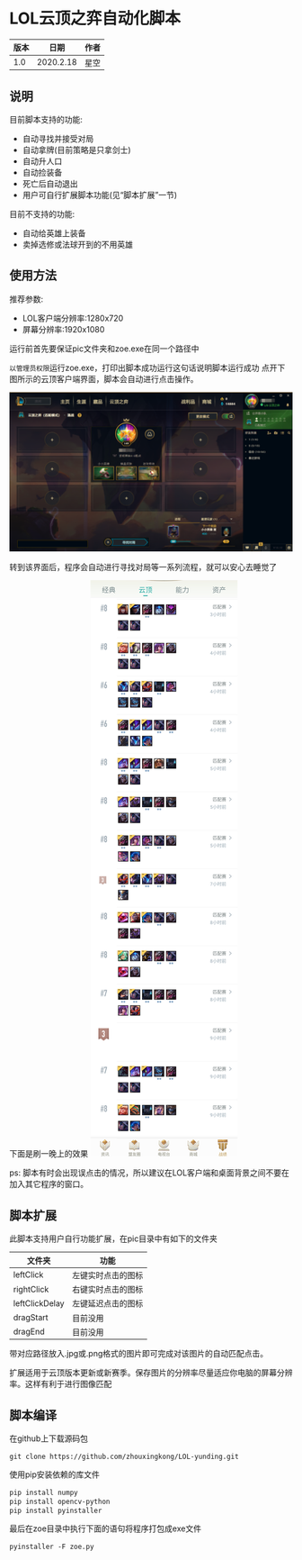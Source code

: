 # LOL云顶之弈自动化脚本

版本|日期|作者
--|---|--
1.0|2020.2.18|星空

## 说明

目前脚本支持的功能:
+ 自动寻找并接受对局
+ 自动拿牌(目前策略是只拿剑士)
+ 自动升人口
+ 自动捡装备
+ 死亡后自动退出
+ 用户可自行扩展脚本功能(见“脚本扩展”一节)

目前不支持的功能:
+ 自动给英雄上装备
+ 卖掉选修或法球开到的不用英雄

## 使用方法

推荐参数:
+ LOL客户端分辨率:1280x720
+ 屏幕分辨率:1920x1080

运行前首先要保证pic文件夹和zoe.exe在同一个路径中

`以管理员权限`运行zoe.exe，打印出脚本成功运行这句话说明脚本运行成功
点开下图所示的云顶客户端界面，脚本会自动进行点击操作。

![](assets/client_ui.png)

转到该界面后，程序会自动进行寻找对局等一系列流程，就可以安心去睡觉了

下面是刷一晚上的效果
![](assets/result.png)

ps: 脚本有时会出现误点击的情况，所以建议在LOL客户端和桌面背景之间不要在加入其它程序的窗口。

## 脚本扩展

此脚本支持用户自行功能扩展，在pic目录中有如下的文件夹

文件夹|功能
--|--
leftClick|左键实时点击的图标
rightClick|右键实时点击的图标
leftClickDelay|左键延迟点击的图标
dragStart|目前没用
dragEnd|目前没用

带对应路径放入.jpg或.png格式的图片即可完成对该图片的自动匹配点击。

扩展适用于云顶版本更新或新赛季。保存图片的分辨率尽量适应你电脑的屏幕分辨率。这样有利于进行图像匹配

## 脚本编译

在github上下载源码包
``` shell
git clone https://github.com/zhouxingkong/LOL-yunding.git
```

使用pip安装依赖的库文件
``` shell
pip install numpy
pip install opencv-python
pip install pyinstaller
```

最后在zoe目录中执行下面的语句将程序打包成exe文件
``` shell
pyinstaller -F zoe.py
```
